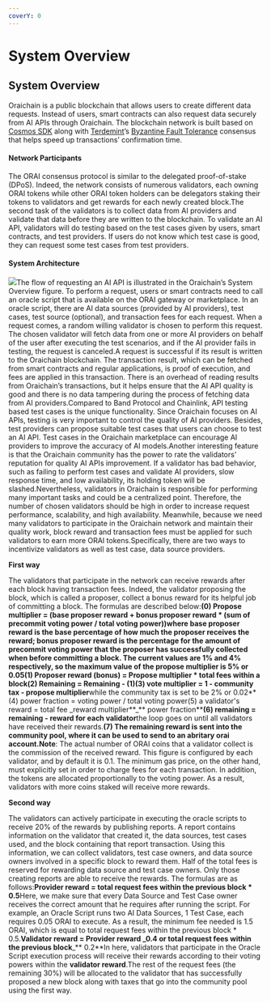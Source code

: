 ```yaml
---
coverY: 0
---
```


# System Overview

## System Overview

Oraichain is a public blockchain that allows users to create different data requests. Instead of users, smart contracts can also request data securely from AI APIs through Oraichain. The blockchain network is built based on [Cosmos SDK](https://cosmos.network/) along with [Terdemint](https://tendermint.com/)’s [Byzantine Fault Tolerance](https://en.wikipedia.org/wiki/Byzantine\_fault) consensus that helps speed up transactions’ confirmation time.

#### Network Participants <a href="#network-participants" id="network-participants"></a>

The ORAI consensus protocol is similar to the delegated proof-of-stake (DPoS). Indeed, the network consists of numerous validators, each owning ORAI tokens while other ORAI token holders can be delegators staking their tokens to validators and get rewards for each newly created block.The second task of the validators is to collect data from AI providers and validate that data before they are written to the blockchain. To validate an AI API, validators will do testing based on the test cases given by users, smart contracts, and test providers. If users do not know which test case is good, they can request some test cases from test providers.

#### System Architecture <a href="#system-architecture" id="system-architecture"></a>

![](https://2831314274-files.gitbook.io/\~/files/v0/b/gitbook-x-prod.appspot.com/o/spaces%2F-MXFaEuGZwdIwZW1HxLt%2Fuploads%2Fgit-blob-6d655f4f24e08e4bf70f26fc0410b4695d8cafe2%2FOraichain\_request\_data\_flow-87cdf418be717d3ab68404be6b61bd46.jpg?alt=media\&token=da9b91c1-dab0-4867-8df5-cbd46cdc9ce7)The flow of requesting an AI API is illustrated in the Oraichain’s System Overview figure. To perform a request, users or smart contracts need to call an oracle script that is available on the ORAI gateway or marketplace. In an oracle script, there are AI data sources (provided by AI providers), test cases, test source (optional), and transaction fees for each request. When a request comes, a random willing validator is chosen to perform this request. The chosen validator will fetch data from one or more AI providers on behalf of the user after executing the test scenarios, and if the AI provider fails in testing, the request is canceled.A request is successful if its result is written to the Oraichain blockchain. The transaction result, which can be fetched from smart contracts and regular applications, is proof of execution, and fees are applied in this transaction. There is an overhead of reading results from Oraichain’s transactions, but it helps ensure that the AI API quality is good and there is no data tampering during the process of fetching data from AI providers.Compared to Band Protocol and Chainlink, API testing based test cases is the unique functionality. Since Oraichain focuses on AI APIs, testing is very important to control the quality of AI providers. Besides, test providers can propose suitable test cases that users can choose to test an AI API. Test cases in the Oraichain marketplace can encourage AI providers to improve the accuracy of AI models.Another interesting feature is that the Oraichain community has the power to rate the validators’ reputation for quality AI APIs improvement. If a validator has bad behavior, such as failing to perform test cases and validate AI providers, slow response time, and low availability, its holding token will be slashed.Nevertheless, validators in Oraichain is responsible for performing many important tasks and could be a centralized point. Therefore, the number of chosen validators should be high in order to increase request performance, scalability, and high availability. Meanwhile, because we need many validators to participate in the Oraichain network and maintain their quality work, block reward and transaction fees must be applied for such validators to earn more ORAI tokens.Specifically, there are two ways to incentivize validators as well as test case, data source providers.

**First way**

The validators that participate in the network can receive rewards after each block having transaction fees. Indeed, the validator proposing the block, which is called a proposer, collect a bonus reward for its helpful job of committing a block. The formulas are described below:**(0) Propose multiplier = (base proposer reward + bonus proposer reward \* (sum of precommit voting power / total voting power))**where **base proposer reward** is the base percentage of how much the proposer receives the reward; bonus proposer reward is the percentage for the amount of precommit voting power that the proposer has successfully collected when before committing a block. The current values are 1% and 4% respectively, so the maximum value of the propose multiplier is 5% or 0.05**(1) Proposer reward (bonus) = Propose multiplier \* total fees within a block(2) Remaining = Remaining - (1)(3) vote multiplier = 1 - community tax - propose multiplier**while the community tax is set to be 2% or 0.02**(4) power fraction = voting power / total voting power(5) a validator's reward = total fee \_reward multiplier**\_\*\* power fraction\*\***(6) remaining = remaining - reward for each validator**the loop goes on until all validators have received their rewards.**(7) The remaining reward is sent into the community pool, where it can be used to send to an abritary orai account.Note**: The actual number of ORAI coins that a validator collect is the commission of the received reward. This figure is configured by each validator, and by default it is 0.1. The minimum gas price, on the other hand, must explicitly set in order to charge fees for each transaction. In addition, the tokens are allocated proportionally to the voting power. As a result, validators with more coins staked will receive more rewards.

**Second way**

The validators can actively participate in executing the oracle scripts to receive 20% of the rewards by publishing reports. A report contains information on the validator that created it, the data sources, test cases used, and the block containing that report transaction. Using this information, we can collect validators, test case owners, and data source owners involved in a specific block to reward them. Half of the total fees is reserved for rewarding data source and test case owners. Only those creating reports are able to receive the rewards. The formulas are as follows:**Provider reward = total request fees within the previous block \* 0.5**Here, we make sure that every Data Source and Test Case owner receives the correct amount that he requires after running the script. For example, an Oracle Script runs two AI Data Sources, 1 Test Case, each requires 0.05 ORAI to execute. As a result, the minimum fee needed is 1.5 ORAI, which is equal to total request fees within the previous block \* 0.5.**Validator reward = Provider reward \_0.4 or total request fees within the previous block**\_\*\* 0.2\*\*In here, validators that participate in the Oracle Script execution process will receive their rewards according to their voting powers within the **validator reward**.The rest of the request fees (the remaining 30%) will be allocated to the validator that has successfully proposed a new block along with taxes that go into the community pool using the first way.
